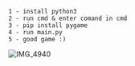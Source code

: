 ```
1 - install python3
2 - run cmd & enter comand in cmd
3 - pip install pygame
4 - run main.py
5 - good game :)
```
![IMG_4940](https://github.com/bitsnakee/Proxy/assets/158815686/0dcd1b2e-142c-43ab-b1b9-b50e591deef2)
